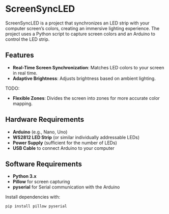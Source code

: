 # ScreenSyncLED

ScreenSyncLED is a project that synchronizes an LED strip with your computer screen’s colors, creating an immersive lighting experience. The project uses a Python script to capture screen colors and an Arduino to control the LED strip.

## Features
- **Real-Time Screen Synchronization**: Matches LED colors to your screen in real time.
- **Adaptive Brightness**: Adjusts brightness based on ambient lighting.

TODO:
- **Flexible Zones**: Divides the screen into zones for more accurate color mapping.

## Hardware Requirements
- **Arduino** (e.g., Nano, Uno)
- **WS2812 LED Strip** (or similar individually addressable LEDs)
- **Power Supply** (sufficient for the number of LEDs)
- **USB Cable** to connect Arduino to your computer

## Software Requirements
- **Python 3.x**
- **Pillow** for screen capturing
- **pyserial** for Serial communication with the Arduino

Install dependencies with:
```bash
pip install pillow pyserial
